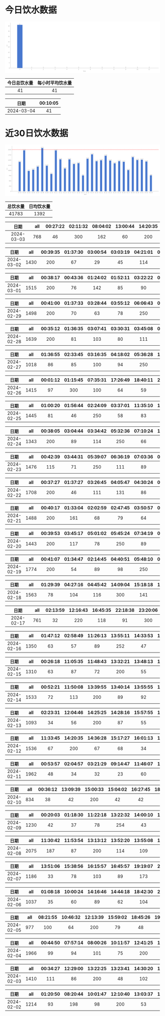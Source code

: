 # 今日饮水数据

<div align=center>
<img src="today.png" style="zoom: 100%;" />

| 今日总饮水量 | 每小时平均饮水量 |
| :----: | :----: |
| 41 | 41 |
</div>

| 日期 | 00:10:05 |
| :----: | :----: |
| 2024-03-04 | 41 |

# 近30日饮水数据

<div align=center>
<img src="30.png"style="zoom: 100%;" />

| 总饮水量 | 日均饮水量 |
| :----: | :----: |
| 41783 | 1392 |
</div>

| 日期 | all | 00:27:22 | 02:11:32 | 08:04:02 | 13:00:44 | 14:20:35 |
| :----: | :----: | :----: | :----: | :----: | :----: | :----: |
| 2024-03-03 | 768 | 46 | 300 | 162 | 60 | 200 |

| 日期 | all | 00:39:35 | 01:37:30 | 03:00:54 | 03:03:19 | 04:21:01 | 06:06:42 | 07:31:04 | 08:07:05 | 19:46:16 | 21:06:51 | 22:24:52 | 23:57:02 |
| :----: | :----: | :----: | :----: | :----: | :----: | :----: | :----: | :----: | :----: | :----: | :----: | :----: | :----: |
| 2024-03-02 | 1430 | 200 | 67 | 29 | 45 | 114 | 250 | 89 | 58 | 300 | 76 | 98 | 104 |

| 日期 | all | 00:38:17 | 00:43:36 | 01:24:02 | 01:52:11 | 03:22:22 | 03:52:54 | 04:35:47 | 05:39:52 | 06:14:13 | 07:15:21 | 18:01:18 | 18:02:12 | 22:29:04 |
| :----: | :----: | :----: | :----: | :----: | :----: | :----: | :----: | :----: | :----: | :----: | :----: | :----: | :----: | :----: |
| 2024-03-01 | 1515 | 200 | 76 | 142 | 85 | 90 | 95 | 129 | 250 | 109 | 60 | 100 | 110 | 69 |

| 日期 | all | 00:41:00 | 01:37:33 | 03:28:44 | 03:55:12 | 06:06:43 | 09:06:26 | 18:47:13 | 20:31:29 | 22:29:30 | 22:45:55 |
| :----: | :----: | :----: | :----: | :----: | :----: | :----: | :----: | :----: | :----: | :----: | :----: |
| 2024-02-29 | 1498 | 200 | 70 | 63 | 78 | 250 | 83 | 300 | 143 | 253 | 58 |

| 日期 | all | 00:35:12 | 01:36:35 | 03:07:41 | 03:30:31 | 03:45:08 | 04:18:34 | 05:44:26 | 07:16:30 | 18:36:03 | 20:32:43 | 22:31:45 | 22:41:04 |
| :----: | :----: | :----: | :----: | :----: | :----: | :----: | :----: | :----: | :----: | :----: | :----: | :----: | :----: |
| 2024-02-28 | 1639 | 200 | 81 | 103 | 80 | 111 | 116 | 250 | 102 | 250 | 149 | 108 | 89 |

| 日期 | all | 01:36:55 | 02:33:45 | 03:16:35 | 04:18:02 | 05:36:28 | 17:17:04 | 20:29:42 | 21:39:30 | 22:55:29 | 23:43:48 |
| :----: | :----: | :----: | :----: | :----: | :----: | :----: | :----: | :----: | :----: | :----: | :----: |
| 2024-02-27 | 1018 | 86 | 85 | 100 | 94 | 250 | 110 | 81 | 98 | 68 | 46 |

| 日期 | all | 00:01:12 | 01:15:45 | 07:35:31 | 17:26:49 | 18:40:11 | 22:00:50 | 22:28:32 | 22:42:43 | 23:37:59 |
| :----: | :----: | :----: | :----: | :----: | :----: | :----: | :----: | :----: | :----: | :----: |
| 2024-02-26 | 1415 | 97 | 300 | 100 | 64 | 59 | 315 | 180 | 142 | 158 |

| 日期 | all | 01:00:20 | 01:56:44 | 02:24:09 | 03:37:01 | 11:35:10 | 17:03:37 | 17:37:55 | 18:40:49 | 19:22:18 | 20:26:49 | 21:03:24 | 21:28:12 | 21:37:18 | 22:31:24 |
| :----: | :----: | :----: | :----: | :----: | :----: | :----: | :----: | :----: | :----: | :----: | :----: | :----: | :----: | :----: | :----: |
| 2024-02-25 | 1445 | 81 | 46 | 250 | 58 | 83 | 89 | 89 | 250 | 98 | 45 | 82 | 72 | 110 | 92 |

| 日期 | all | 00:38:05 | 03:04:44 | 03:34:42 | 05:32:36 | 07:10:24 | 18:13:43 | 19:21:40 | 21:36:44 | 22:52:17 | 23:51:31 |
| :----: | :----: | :----: | :----: | :----: | :----: | :----: | :----: | :----: | :----: | :----: | :----: |
| 2024-02-24 | 1343 | 200 | 89 | 114 | 250 | 66 | 88 | 77 | 300 | 73 | 86 |

| 日期 | all | 00:42:39 | 03:44:31 | 05:39:07 | 06:36:19 | 07:03:36 | 08:21:19 | 09:20:09 | 17:31:34 | 17:35:23 | 18:34:55 | 20:33:38 | 21:27:18 | 22:25:05 | 23:42:46 |
| :----: | :----: | :----: | :----: | :----: | :----: | :----: | :----: | :----: | :----: | :----: | :----: | :----: | :----: | :----: | :----: |
| 2024-02-23 | 1476 | 115 | 71 | 250 | 111 | 89 | 96 | 88 | 87 | 67 | 200 | 60 | 69 | 89 | 84 |

| 日期 | all | 00:37:27 | 01:37:27 | 03:26:45 | 04:05:47 | 04:30:24 | 06:09:53 | 06:57:48 | 16:25:50 | 18:23:10 | 19:29:28 | 20:32:05 | 21:31:50 | 22:40:29 | 23:53:33 |
| :----: | :----: | :----: | :----: | :----: | :----: | :----: | :----: | :----: | :----: | :----: | :----: | :----: | :----: | :----: | :----: |
| 2024-02-22 | 1708 | 200 | 46 | 111 | 131 | 86 | 61 | 250 | 46 | 300 | 64 | 100 | 67 | 150 | 96 |

| 日期 | all | 00:40:17 | 01:33:04 | 02:02:59 | 02:47:45 | 03:50:57 | 05:09:39 | 05:54:26 | 06:26:18 | 07:07:15 | 07:22:51 | 07:56:08 | 16:51:50 | 20:23:58 | 22:55:01 | 23:30:52 |
| :----: | :----: | :----: | :----: | :----: | :----: | :----: | :----: | :----: | :----: | :----: | :----: | :----: | :----: | :----: | :----: | :----: |
| 2024-02-21 | 1488 | 200 | 161 | 68 | 79 | 64 | 60 | 86 | 67 | 250 | 126 | 41 | 63 | 74 | 83 | 66 |

| 日期 | all | 00:39:53 | 03:45:17 | 05:01:02 | 05:45:24 | 07:34:19 | 08:33:55 | 17:16:22 | 17:40:08 | 18:50:35 | 20:40:09 | 21:14:45 | 22:07:45 |
| :----: | :----: | :----: | :----: | :----: | :----: | :----: | :----: | :----: | :----: | :----: | :----: | :----: | :----: |
| 2024-02-20 | 1443 | 200 | 117 | 78 | 250 | 89 | 42 | 200 | 67 | 86 | 67 | 125 | 122 |

| 日期 | all | 00:41:07 | 01:34:47 | 02:14:45 | 04:40:51 | 05:48:10 | 07:01:16 | 08:14:07 | 16:15:06 | 17:16:02 | 19:31:55 | 19:55:28 | 22:34:00 |
| :----: | :----: | :----: | :----: | :----: | :----: | :----: | :----: | :----: | :----: | :----: | :----: | :----: | :----: |
| 2024-02-19 | 1774 | 200 | 54 | 89 | 98 | 250 | 83 | 113 | 87 | 200 | 94 | 106 | 400 |

| 日期 | all | 01:29:39 | 04:27:16 | 04:45:42 | 14:09:04 | 15:18:18 | 15:34:17 | 16:06:55 | 16:54:43 | 18:10:36 | 20:40:34 | 21:59:56 | 22:42:33 |
| :----: | :----: | :----: | :----: | :----: | :----: | :----: | :----: | :----: | :----: | :----: | :----: | :----: | :----: |
| 2024-02-18 | 1563 | 78 | 104 | 116 | 300 | 141 | 68 | 47 | 30 | 66 | 30 | 400 | 183 |

| 日期 | all | 02:13:59 | 12:16:43 | 16:45:35 | 22:18:38 | 23:20:06 |
| :----: | :----: | :----: | :----: | :----: | :----: | :----: |
| 2024-02-17 | 761 | 32 | 220 | 118 | 91 | 300 |

| 日期 | all | 01:47:12 | 02:58:49 | 11:26:13 | 13:55:11 | 14:33:53 | 15:24:21 | 16:43:45 | 18:09:12 | 18:30:45 | 20:07:32 | 20:32:47 | 22:10:33 | 22:33:31 | 23:05:49 | 23:30:25 |
| :----: | :----: | :----: | :----: | :----: | :----: | :----: | :----: | :----: | :----: | :----: | :----: | :----: | :----: | :----: | :----: | :----: |
| 2024-02-16 | 1350 | 63 | 57 | 89 | 252 | 47 | 66 | 38 | 77 | 87 | 273 | 42 | 62 | 53 | 89 | 55 |

| 日期 | all | 00:26:18 | 11:05:35 | 11:48:43 | 13:32:21 | 13:48:13 | 16:14:48 | 16:37:50 | 18:20:11 | 19:31:03 | 20:26:23 | 20:53:28 | 21:24:40 | 21:49:29 | 22:22:12 | 23:11:00 | 23:22:32 |
| :----: | :----: | :----: | :----: | :----: | :----: | :----: | :----: | :----: | :----: | :----: | :----: | :----: | :----: | :----: | :----: | :----: | :----: |
| 2024-02-15 | 1310 | 63 | 87 | 72 | 200 | 55 | 63 | 33 | 47 | 200 | 37 | 67 | 125 | 73 | 67 | 58 | 63 |

| 日期 | all | 00:52:21 | 11:50:08 | 13:39:55 | 13:40:14 | 13:55:55 | 16:19:25 | 16:39:27 | 16:58:17 | 17:28:46 | 17:51:23 | 19:33:29 | 19:58:34 | 20:20:16 | 21:25:05 | 21:48:33 | 22:21:44 | 22:44:39 | 23:06:53 | 23:56:00 |
| :----: | :----: | :----: | :----: | :----: | :----: | :----: | :----: | :----: | :----: | :----: | :----: | :----: | :----: | :----: | :----: | :----: | :----: | :----: | :----: | :----: |
| 2024-02-14 | 1533 | 72 | 113 | 200 | 89 | 92 | 132 | 43 | 92 | 62 | 23 | 200 | 72 | 34 | 62 | 53 | 32 | 76 | 43 | 43 |

| 日期 | all | 02:23:31 | 12:04:46 | 14:25:25 | 14:28:16 | 15:57:55 | 18:06:28 | 20:07:05 | 20:24:53 | 20:51:18 | 21:41:52 | 22:29:46 | 22:48:41 | 22:52:20 | 23:04:11 |
| :----: | :----: | :----: | :----: | :----: | :----: | :----: | :----: | :----: | :----: | :----: | :----: | :----: | :----: | :----: | :----: |
| 2024-02-13 | 1093 | 34 | 56 | 200 | 87 | 55 | 62 | 47 | 32 | 107 | 62 | 97 | 79 | 63 | 112 |

| 日期 | all | 11:33:45 | 14:20:35 | 14:36:28 | 15:17:27 | 16:01:13 | 16:18:59 | 16:22:09 | 16:38:05 | 17:03:23 | 17:33:58 | 18:00:39 | 19:02:18 | 20:17:46 | 20:37:40 | 20:57:22 | 21:40:44 | 22:19:05 | 22:45:22 | 22:52:35 | 23:46:42 |
| :----: | :----: | :----: | :----: | :----: | :----: | :----: | :----: | :----: | :----: | :----: | :----: | :----: | :----: | :----: | :----: | :----: | :----: | :----: | :----: | :----: | :----: |
| 2024-02-12 | 1536 | 67 | 200 | 67 | 68 | 34 | 14 | 83 | 32 | 62 | 56 | 92 | 45 | 200 | 63 | 78 | 26 | 112 | 101 | 89 | 47 |

| 日期 | all | 00:53:57 | 02:04:57 | 03:21:29 | 09:14:47 | 11:46:07 | 12:06:44 | 13:56:11 | 14:21:30 | 14:25:05 | 14:47:10 | 15:47:45 | 16:24:06 | 17:05:23 | 18:32:44 | 19:58:29 | 20:17:13 | 20:46:07 | 21:11:06 | 22:27:08 | 22:42:43 | 22:49:17 | 22:55:37 | 23:54:06 |
| :----: | :----: | :----: | :----: | :----: | :----: | :----: | :----: | :----: | :----: | :----: | :----: | :----: | :----: | :----: | :----: | :----: | :----: | :----: | :----: | :----: | :----: | :----: | :----: | :----: |
| 2024-02-11 | 1962 | 48 | 34 | 32 | 23 | 60 | 33 | 200 | 52 | 78 | 89 | 67 | 189 | 57 | 48 | 200 | 137 | 89 | 42 | 67 | 101 | 123 | 97 | 96 |

| 日期 | all | 00:36:12 | 13:09:39 | 15:00:33 | 15:04:02 | 16:27:45 | 18:26:35 | 21:38:28 | 21:49:13 | 22:16:37 | 22:42:28 | 23:09:44 | 23:41:22 |
| :----: | :----: | :----: | :----: | :----: | :----: | :----: | :----: | :----: | :----: | :----: | :----: | :----: | :----: |
| 2024-02-10 | 834 | 38 | 42 | 200 | 42 | 42 | 100 | 33 | 47 | 67 | 89 | 67 | 67 |

| 日期 | all | 00:20:03 | 01:18:30 | 11:22:18 | 13:22:32 | 14:00:10 | 14:38:46 | 14:56:54 | 15:32:57 | 17:53:05 | 18:28:52 | 19:00:20 | 20:39:58 | 20:42:17 | 21:05:47 | 21:46:57 | 22:06:30 | 22:23:48 |
| :----: | :----: | :----: | :----: | :----: | :----: | :----: | :----: | :----: | :----: | :----: | :----: | :----: | :----: | :----: | :----: | :----: | :----: | :----: |
| 2024-02-09 | 1230 | 42 | 37 | 78 | 254 | 43 | 66 | 38 | 67 | 42 | 57 | 49 | 103 | 73 | 96 | 48 | 62 | 75 |

| 日期 | all | 11:30:42 | 11:53:54 | 13:13:12 | 13:52:20 | 13:55:08 | 15:25:55 | 16:23:31 | 17:08:05 | 17:28:07 | 18:29:57 | 19:41:50 | 20:49:50 | 21:49:56 | 22:42:16 | 23:26:54 | 23:37:02 |
| :----: | :----: | :----: | :----: | :----: | :----: | :----: | :----: | :----: | :----: | :----: | :----: | :----: | :----: | :----: | :----: | :----: | :----: |
| 2024-02-08 | 2075 | 187 | 87 | 200 | 114 | 109 | 107 | 89 | 115 | 97 | 97 | 200 | 146 | 189 | 113 | 127 | 98 |

| 日期 | all | 13:51:06 | 15:38:56 | 16:15:57 | 16:45:57 | 19:19:07 | 20:15:04 | 20:58:14 | 21:00:35 | 21:46:50 | 22:11:35 | 23:30:23 |
| :----: | :----: | :----: | :----: | :----: | :----: | :----: | :----: | :----: | :----: | :----: | :----: | :----: |
| 2024-02-07 | 1186 | 33 | 78 | 103 | 89 | 173 | 118 | 189 | 118 | 89 | 78 | 118 |

| 日期 | all | 01:08:18 | 10:00:24 | 14:16:46 | 14:44:18 | 18:42:30 | 20:34:37 | 22:14:00 | 22:57:11 | 23:24:00 | 23:32:07 | 23:39:48 | 23:52:27 |
| :----: | :----: | :----: | :----: | :----: | :----: | :----: | :----: | :----: | :----: | :----: | :----: | :----: | :----: |
| 2024-02-06 | 1037 | 35 | 60 | 89 | 62 | 104 | 74 | 82 | 66 | 237 | 89 | 72 | 67 |

| 日期 | all | 08:21:55 | 10:46:32 | 12:13:39 | 15:59:02 | 18:45:26 | 19:45:19 | 21:02:09 | 22:20:02 | 22:39:46 | 23:36:04 |
| :----: | :----: | :----: | :----: | :----: | :----: | :----: | :----: | :----: | :----: | :----: | :----: |
| 2024-02-05 | 977 | 100 | 64 | 200 | 79 | 48 | 200 | 71 | 106 | 60 | 49 |

| 日期 | all | 00:44:50 | 07:57:14 | 08:00:26 | 10:11:57 | 12:41:25 | 13:01:25 | 15:13:05 | 15:51:51 | 16:54:35 | 17:54:29 | 18:27:57 | 19:30:55 | 20:30:51 | 20:46:30 | 21:48:34 | 23:57:13 |
| :----: | :----: | :----: | :----: | :----: | :----: | :----: | :----: | :----: | :----: | :----: | :----: | :----: | :----: | :----: | :----: | :----: | :----: |
| 2024-02-04 | 1966 | 99 | 94 | 101 | 75 | 200 | 96 | 89 | 47 | 400 | 104 | 64 | 100 | 112 | 68 | 67 | 250 |

| 日期 | all | 00:34:27 | 12:29:00 | 13:22:25 | 13:23:41 | 14:30:20 | 15:04:00 | 15:58:58 | 17:30:54 | 18:30:28 | 19:05:17 | 20:06:12 | 20:55:04 | 23:13:02 | 23:36:44 |
| :----: | :----: | :----: | :----: | :----: | :----: | :----: | :----: | :----: | :----: | :----: | :----: | :----: | :----: | :----: | :----: |
| 2024-02-03 | 1410 | 111 | 86 | 200 | 48 | 102 | 50 | 85 | 80 | 63 | 81 | 107 | 90 | 250 | 57 |

| 日期 | all | 01:20:50 | 08:20:44 | 10:01:47 | 12:10:40 | 13:03:37 | 15:13:11 | 20:15:12 | 22:00:15 | 22:27:42 | 23:30:11 |
| :----: | :----: | :----: | :----: | :----: | :----: | :----: | :----: | :----: | :----: | :----: | :----: |
| 2024-02-02 | 1214 | 93 | 198 | 98 | 200 | 53 | 89 | 82 | 88 | 250 | 63 |

